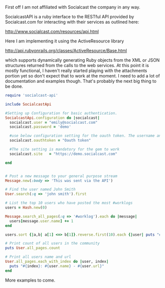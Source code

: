 First off I am not affiliated with Socialcast the company in any way.

SocialcastAPI is a ruby interface to the RESTful API provided by Socialcast.com
for interacting with their services as outlined here: 

http://www.socialcast.com/resources/api.html

Here I am implementing it using the ActiveResource library

http://api.rubyonrails.org/classes/ActiveResource/Base.html

which supports dynamically generating Ruby objects from the XML or JSON 
structures returned from the calls to the web services.  At this point it is 
mostly functional, I haven't really started playing with the attachments portion
yet so don't expect that to work at the moment.  I need to add a lot of 
documentation and examples though.  That's probably the next big thing to be 
done.

```ruby
require 'socialcast-api'

include SocialcastApi

#Setting up Configuration for basic authentication.
SocialcastApi.configuration do |socialcast|
  socialcast.user = "emily@socialcast.com"
  socialcast.password = 'demo'

  #use below configuration setting for the oauth token. The username and password are ignored in case an oauthtoken is passed
  socialcast.oauthtoken = "Oauth token"

  #The site setting is mandatory for the gem to work
  socialcast.site   = "https://demo.socialcast.com"

end


# Post a new message to your general purpose stream
Message.new(:body => 'This was sent via the API')

# Find the user named John Smith
User.search(:q => 'john smith').first

# List the top 10 users who have posted the most #worklogs
users = Hash.new(0)

Message.search_all_pages(:q => '#worklog').each do |message|
  users[message.user.name] += 1
end

users.sort {|a,b| a[1] <=> b[1]}.reverse.first(10).each {|user| puts "#{user[0]}: #{user[1]}"}

# Print count of all users in the community
puts User.all_pages.count

# Print all users name and url
User.all_pages.each_with_index do |user, index|
  puts "#{index}: #{user.name} - #{user.url}"
end

```

More examples to come.

